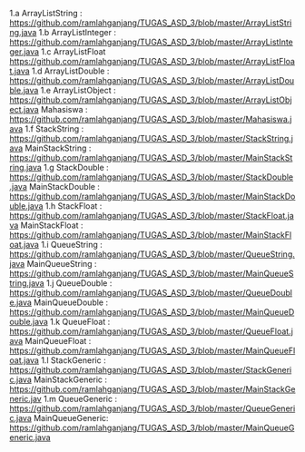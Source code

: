 1.a ArrayListString : https://github.com/ramlahganjang/TUGAS_ASD_3/blob/master/ArrayListString.java
1.b ArrayListInteger : https://github.com/ramlahganjang/TUGAS_ASD_3/blob/master/ArrayListInteger.java
1.c ArrayListFloat https://github.com/ramlahganjang/TUGAS_ASD_3/blob/master/ArrayListFloat.java
1.d ArrayListDouble : https://github.com/ramlahganjang/TUGAS_ASD_3/blob/master/ArrayListDouble.java
1.e ArrayListObject : https://github.com/ramlahganjang/TUGAS_ASD_3/blob/master/ArrayListObject.java
Mahasiswa : https://github.com/ramlahganjang/TUGAS_ASD_3/blob/master/Mahasiswa.java
1.f StackString : https://github.com/ramlahganjang/TUGAS_ASD_3/blob/master/StackString.java
MainStackString : https://github.com/ramlahganjang/TUGAS_ASD_3/blob/master/MainStackString.java
1.g StackDouble : https://github.com/ramlahganjang/TUGAS_ASD_3/blob/master/StackDouble.java
MainStackDouble : https://github.com/ramlahganjang/TUGAS_ASD_3/blob/master/MainStackDouble.java
1.h StackFloat : https://github.com/ramlahganjang/TUGAS_ASD_3/blob/master/StackFloat.java
MainStackFloat : https://github.com/ramlahganjang/TUGAS_ASD_3/blob/master/MainStackFloat.java
1.i QueueString : https://github.com/ramlahganjang/TUGAS_ASD_3/blob/master/QueueString.java
MainQueueString : https://github.com/ramlahganjang/TUGAS_ASD_3/blob/master/MainQueueString.java
1.j QueueDouble : https://github.com/ramlahganjang/TUGAS_ASD_3/blob/master/QueueDouble.java
MainQueueDouble : https://github.com/ramlahganjang/TUGAS_ASD_3/blob/master/MainQueueDouble.java
1.k QueueFloat : https://github.com/ramlahganjang/TUGAS_ASD_3/blob/master/QueueFloat.java
MainQueueFloat : https://github.com/ramlahganjang/TUGAS_ASD_3/blob/master/MainQueueFloat.java
1.l StackGeneric : https://github.com/ramlahganjang/TUGAS_ASD_3/blob/master/StackGeneric.java
MainStackGeneric : https://github.com/ramlahganjang/TUGAS_ASD_3/blob/master/MainStackGeneric.jav
1.m QueueGeneric : https://github.com/ramlahganjang/TUGAS_ASD_3/blob/master/QueueGeneric.java
MainQueueGeneric: https://github.com/ramlahganjang/TUGAS_ASD_3/blob/master/MainQueueGeneric.java

